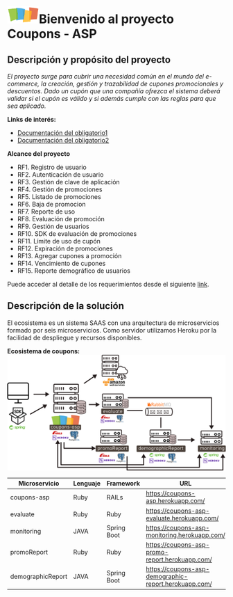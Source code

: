 # ![logo](https://github.com/gvieiracurti/README/blob/master/coupons_small.png)Bienvenido al proyecto Coupons - ASP

## Descripción y propósito del proyecto
*El proyecto surge para cubrir una necesidad común en el mundo del e-commerce, la creación, gestión y trazabilidad de cupones promocionales y descuentos. Dado un cupón que una compañía ofrezca el sistema deberá validar si el cupón es válido y si además cumple con las reglas para que sea aplicado.*

**Links de interés:**

* [Documentación del obligatorio1](https://docs.google.com/document/d/1cOuDXMSelOtryqN_ztV806ykPzcvW1ZFUhwiZdp29BQ/edit?usp=sharing "Documentación del obligatorio1")
* [Documentación del obligatorio2](https://docs.google.com/document/d/1NAoL-jdZOyfdDXSeSk9_S28GBZaZC5McI7oPo-OSoPk/edit?usp=sharing "Documentación del obligatorio2")

**Alcance del proyecto**
* RF1. Registro de usuario
* RF2. Autenticación de usuario
* RF3. Gestión de clave de aplicación
* RF4. Gestión de promociones
* RF5. Listado de promociones
* RF6. Baja de promocion
* RF7. Reporte de uso
* RF8. Evaluación de promoción
* RF9. Gestión de usuarios
* RF10. SDK de evaluación de promociones
* RF11. Límite de uso de cupón
* RF12. Expiración de promociones
* RF13. Agregar cupones a promoción
* RF14. Vencimiento de cupones
* RF15. Reporte demográfico de usuarios

Puede acceder al detalle de los requerimientos desde el siguiente [link](https://docs.google.com/document/d/1NAoL-jdZOyfdDXSeSk9_S28GBZaZC5McI7oPo-OSoPk/edit?usp=sharing "Letra de segundo obligatorio").

## Descripción de la solución

El ecosistema es un sistema SAAS con una arquitectura de microservicios formado por seis microservicios. Como servidor utilizamos Heroku por la facilidad de despliegue y recursos disponibles. 

**Ecosistema de coupons:**
![ecosistema](https://github.com/gvieiracurti/README/blob/master/coupons-asp.png)


| Microservicio | Lenguaje | Framework | URL
| --- | --- | --- | --- |
| coupons-asp | Ruby | RAILs | https://coupons-asp.herokuapp.com/ |
| evaluate | Ruby | Ruby | https://coupons-asp-evaluate.herokuapp.com/ |
| monitoring | JAVA | Spring Boot | https://coupons-asp-monitoring.herokuapp.com/ |
| promoReport | Ruby | Ruby | https://coupons-asp-promo-report.herokuapp.com/ |
| demographicReport | JAVA | Spring Boot | https://coupons-asp-demographic-report.herokuapp.com/ |


